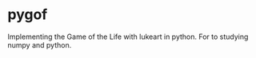 # pygof

Implementing the Game of the Life with lukeart in python. For to studying numpy and python.
